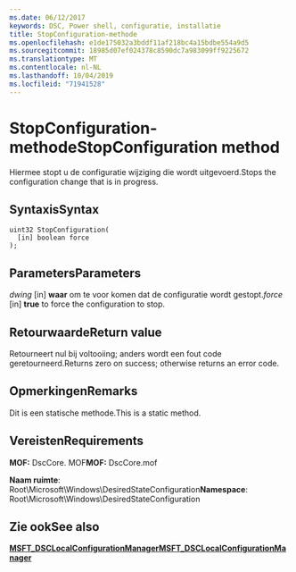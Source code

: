 ```yaml
---
ms.date: 06/12/2017
keywords: DSC, Power shell, configuratie, installatie
title: StopConfiguration-methode
ms.openlocfilehash: e1de175032a3bddf11af218bc4a15bdbe554a9d5
ms.sourcegitcommit: 18985d07ef024378c8590dc7a983099ff9225672
ms.translationtype: MT
ms.contentlocale: nl-NL
ms.lasthandoff: 10/04/2019
ms.locfileid: "71941528"
---
```

# <a name="stopconfiguration-method"></a><span data-ttu-id="6961d-103">StopConfiguration-methode</span><span class="sxs-lookup"><span data-stu-id="6961d-103">StopConfiguration method</span></span>

<span data-ttu-id="6961d-104">Hiermee stopt u de configuratie wijziging die wordt uitgevoerd.</span><span class="sxs-lookup"><span data-stu-id="6961d-104">Stops the configuration change that is in progress.</span></span>

## <a name="syntax"></a><span data-ttu-id="6961d-105">Syntaxis</span><span class="sxs-lookup"><span data-stu-id="6961d-105">Syntax</span></span>

```mof
uint32 StopConfiguration(
  [in] boolean force
);
```

## <a name="parameters"></a><span data-ttu-id="6961d-106">Parameters</span><span class="sxs-lookup"><span data-stu-id="6961d-106">Parameters</span></span>

<span data-ttu-id="6961d-107">*dwing* \[in\] **waar** om te voor komen dat de configuratie wordt gestopt.</span><span class="sxs-lookup"><span data-stu-id="6961d-107">*force* \[in\] **true** to force the configuration to stop.</span></span>

## <a name="return-value"></a><span data-ttu-id="6961d-108">Retourwaarde</span><span class="sxs-lookup"><span data-stu-id="6961d-108">Return value</span></span>

<span data-ttu-id="6961d-109">Retourneert nul bij voltooiing; anders wordt een fout code geretourneerd.</span><span class="sxs-lookup"><span data-stu-id="6961d-109">Returns zero on success; otherwise returns an error code.</span></span>

## <a name="remarks"></a><span data-ttu-id="6961d-110">Opmerkingen</span><span class="sxs-lookup"><span data-stu-id="6961d-110">Remarks</span></span>

<span data-ttu-id="6961d-111">Dit is een statische methode.</span><span class="sxs-lookup"><span data-stu-id="6961d-111">This is a static method.</span></span>

## <a name="requirements"></a><span data-ttu-id="6961d-112">Vereisten</span><span class="sxs-lookup"><span data-stu-id="6961d-112">Requirements</span></span>

<span data-ttu-id="6961d-113">**MOF:** DscCore. MOF</span><span class="sxs-lookup"><span data-stu-id="6961d-113">**MOF:** DscCore.mof</span></span>

<span data-ttu-id="6961d-114">**Naam ruimte**: Root\Microsoft\Windows\DesiredStateConfiguration</span><span class="sxs-lookup"><span data-stu-id="6961d-114">**Namespace**: Root\Microsoft\Windows\DesiredStateConfiguration</span></span>

## <a name="see-also"></a><span data-ttu-id="6961d-115">Zie ook</span><span class="sxs-lookup"><span data-stu-id="6961d-115">See also</span></span>

[<span data-ttu-id="6961d-116">**MSFT_DSCLocalConfigurationManager**</span><span class="sxs-lookup"><span data-stu-id="6961d-116">**MSFT_DSCLocalConfigurationManager**</span></span>](msft-dsclocalconfigurationmanager.md)
